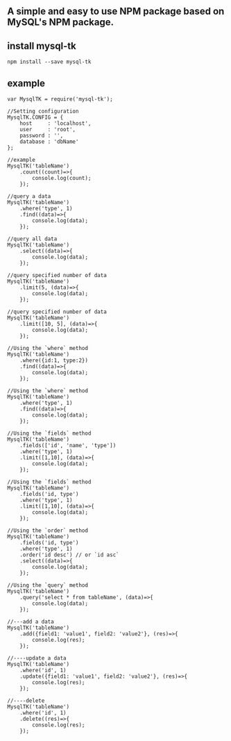 ## A simple and easy to use NPM package based on MySQL's NPM package.


## install mysql-tk
    npm install --save mysql-tk


## example
	var MysqlTK = require('mysql-tk');

	//Setting configuration
	MysqlTK.CONFIG = {
		host     : 'localhost',
		user     : 'root',
		password : '',
		database : 'dbName'
	};

	//example
	MysqlTK('tableName')
		.count((count)=>{
			console.log(count);
		});
	
	//query a data
	MysqlTK('tableName')
		.where('type', 1)
		.find((data)=>{
			console.log(data);
		});

	//query all data
	MysqlTK('tableName')
		.select((data)=>{
			console.log(data);
		});

	//query specified number of data
	MysqlTK('tableName')
		.limit(5, (data)=>{
			console.log(data);
		});

	//query specified number of data
	MysqlTK('tableName')
		.limit([10, 5], (data)=>{
			console.log(data);
		});

	//Using the `where` method
	MysqlTK('tableName')
		.where({id:1, type:2})
		.find((data)=>{
			console.log(data);
		});
	
	//Using the `where` method
	MysqlTK('tableName')
		.where('type', 1)
		.find((data)=>{
			console.log(data);
		});

	//Using the `fields` method
	MysqlTK('tableName')
		.fields(['id', 'name', 'type'])
		.where('type', 1)
		.limit([1,10], (data)=>{
			console.log(data);
		});

	//Using the `fields` method
	MysqlTK('tableName')
		.fields('id, type')
		.where('type', 1)
		.limit([1,10], (data)=>{
			console.log(data);
		});
	
	//Using the `order` method
	MysqlTK('tableName')
		.fields('id, type')
		.where('type', 1)
		.order('id desc') // or `id asc`
		.select((data)=>{
			console.log(data);
		});
	
	//Using the `query` method
	MysqlTK('tableName')
		.query('select * from tableName', (data)=>{
			console.log(data);
		});

	//---add a data
	MysqlTK('tableName')
		.add({field1: 'value1', field2: 'value2'}, (res)=>{
			console.log(res);
		});

	//----update a data
	MysqlTK('tableName')
		.where('id', 1)
		.update({field1: 'value1', field2: 'value2'}, (res)=>{
			console.log(res);
		});

	//----delete
	MysqlTK('tableName')
		.where('id', 1)
		.delete((res)=>{
			console.log(res);
		});




